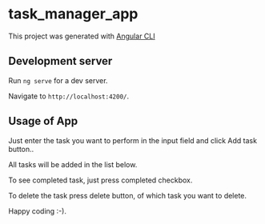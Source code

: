 # task_manager_app


This project was generated with [Angular CLI](https://github.com/angular/angular-cli) 

## Development server

Run `ng serve` for a dev server. 

Navigate to `http://localhost:4200/`. 



## Usage of App

Just enter the task you want to perform in the input field and click Add task button..

All tasks will be added in the list below.

To see completed task, just press completed checkbox.

To delete the task press delete button, of which task you want to delete.

Happy coding :-).